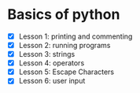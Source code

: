 # Basics of python

- [x] Lesson 1: printing and commenting
- [x] Lesson 2: running programs
- [x] Lesson 3: strings
- [x] Lesson 4: operators
- [x] Lesson 5: Escape Characters
- [x] Lesson 6: user input
